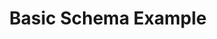 ---
title: Basic Schema Example
weight: 1
variants: +flyte -serverless -byoc -selfmanaged
layout: py_example
example_file: /external/unionai-examples/flyte-integrations/flytekit-plugins/pandera_plugin/pandera_plugin/basic_schema_example.py
---